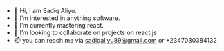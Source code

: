 - 👋 Hi, I am Sadiq Aliyu.
- 👀 I’m interested in anything software.
- 🌱 I’m currently mastering react.
- 💞️ I’m looking to collaborate on projects on react.js
- 📫 you can reach me via sadiqaliyu89@gmail.com or +2347030384132

<!---
Dtblaze02/Dtblaze02 is a ✨ special ✨ repository because its `README.md` (this file) appears on your GitHub profile.
You can click the Preview link to take a look at your changes.
--->
